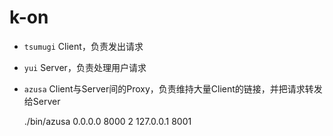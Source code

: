 k-on
====

* `tsumugi` Client，负责发出请求

* `yui` Server，负责处理用户请求

* `azusa` Client与Server间的Proxy，负责维持大量Client的链接，并把请求转发给Server

	./bin/azusa 0.0.0.0 8000 2 127.0.0.1 8001